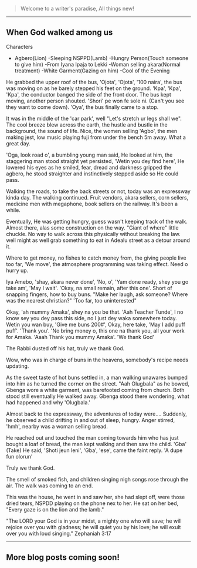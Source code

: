 > Welcome to a writer's paradise, All things new!
<!--
# Navigation Menu
# 1. About
# 2. Posts
# 3. Mos Recent Post
# 4. Keep Reading!

# > POSTS -->

_______________________________________________________________

## When God walked among us


Characters

- Agbero(Lion)
-Sleeping NSPPD(Lamb)
-Hungry Person(Touch someone to give him)
-From Iyana Ipaja to Lekki
-Woman selling akara(Normal treatment)
-White Garment(Gazing on him)
-Cool of the Evening

He grabbed the upper roof of the bus, 'Ojota', 'Ojota', '100 naira', the bus was moving on as he barely stepped his feet on the ground. 'Kpa', 'Kpa', 'Kpa', the conductor banged the side of the front door. The bus kept moving, another person shouted. 'Shori' pe won fe sole ni. (Can't you see they want to come down). 'Oya', the bus finally came to a stop. 

It was in the middle of the 'car park', well "Let's stretch ur legs shall we". The cool breeze blew across the earth, the hustle and bustle in the background, the sound of life. Nice, the women selling 'Agbo', the men making jest, low music playing fuji from under the bench 5m away. What a great day. 

'Oga, look road o', a bumbling young man said, He looked at him, the staggering man stood straight yet persisted, 'Wetin you dey find here', He lowered his eyes as he smiled, fear, dread and darkness gripped the agbero, he stood straighter and instinctively stepped aside so He could pass.

Walking the roads, to take the back streets or not, today was an expressway kinda day. The walking continued. Fruit vendors, akara sellers, corn sellers, medicine men with megaphone, book sellers on the railway. It's been a while. 

Eventually, He was getting hungry, guess wasn't keeping track of the walk. Almost there, alas some construction on the way. "Giant of where" little chuckle. No way to walk across this physically without breaking the law. well might as well grab something to eat in Adealu street as a detour around it.

Where to get money, no fishes to catch money from, the giving people live too far, 'We move', the atmosphere programming was taking effect. Need o hurry up. 

Iya Amebo, 'shay, akara never done', 'No, o', 'Yam done ready, shey you go take am', 'May I wait'. 'Okay, na small remain, after this one'. Short of snapping fingers, how to buy buns. "Make her laugh, ask someone? Where was the nearest christian?" 'Too far, too uninterested"

Okay, 'ah mummy Amaka', shey na you be that. 'Aah Teacher Tunde', I no know sey you dey pass this side, no I just dey waka somewhere today. Wetin you wan buy, 'Give me buns 200#', Okay, here take, 'May I add puff puff'. 'Thank you'. 'No bring money o, this one na thank you, all your work for Amaka. 'Aaah Thank you mummy Amaka'. 'We thank God'

The Rabbi dusted off his hat, truly we thank God. 

Wow, who was in charge of buns in the heavens, somebody's recipe needs updating.

As the sweet taste of hot buns settled in, a man walking unawares bumped into him as he turned the corner on the street. "Aah Olugbala" as he bowed, Gbenga wore a white garment, was barefooted coming from church. Both stood still eventually He walked away. Gbenga stood there wondering, what had happened and why 'Olugbala.'

Almost back to the expressway, the adventures of today were.... Suddenly, he observed a child drifting in and out of sleep, hungry. Anger stirred, 'hmh', nearby was a woman selling bread. 

He reached out and touched the man coming towards him who has just bought a loaf of bread, the man kept walking and then saw the child. 'Gba' (Take) He said, 'Shoti jeun leni', 'Gba', 'ese', came the faint reply. 'A dupe fun olorun'

Truly we thank God.

The smell of smoked fish, and children singing nigh songs rose through the air. The walk was coming to an end.

This was the house, he went in and saw her, she had slept off, were those dried tears, NSPDD playing on the phone nex to her. He sat on her bed, "Every gaze is on the lion and the lamb."

"The LORD your God is in your midst, a mighty one who will save; he will rejoice over you with gladness; he will quiet you by his love; he will exult over you with loud singing." Zephaniah 3:17

_________________________________________________________________________

## More blog posts coming soon!
